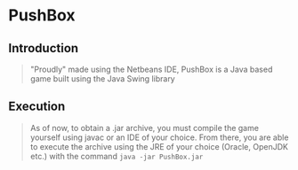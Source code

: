 # PushBox

## Introduction

> "Proudly" made using the Netbeans IDE, PushBox is a Java based game built using the Java Swing library

## Execution

> As of now, to obtain a .jar archive, you must compile the game yourself using javac or an IDE of your choice. From there, you are able to execute the archive using the JRE of your choice (Oracle, OpenJDK etc.)  with the command `java -jar PushBox.jar`
